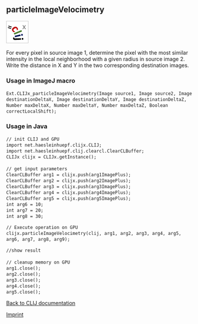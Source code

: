 ## particleImageVelocimetry
![Image](images/mini_clijx_logo.png)

For every pixel in source image 1, determine the pixel with the most similar intensity in 
 the local neighborhood with a given radius in source image 2. Write the distance in 
X and Y in the two corresponding destination images.

### Usage in ImageJ macro
```
Ext.CLIJx_particleImageVelocimetry(Image source1, Image source2, Image destinationDeltaX, Image destinationDeltaY, Image destinationDeltaZ, Number maxDeltaX, Number maxDeltaY, Number maxDeltaZ, Boolean correctLocalShift);
```


### Usage in Java
```
// init CLIJ and GPU
import net.haesleinhuepf.clijx.CLIJ;
import net.haesleinhuepf.clij.clearcl.ClearCLBuffer;
CLIJx clijx = CLIJx.getInstance();

// get input parameters
ClearCLBuffer arg1 = clijx.push(arg1ImagePlus);
ClearCLBuffer arg2 = clijx.push(arg2ImagePlus);
ClearCLBuffer arg3 = clijx.push(arg3ImagePlus);
ClearCLBuffer arg4 = clijx.push(arg4ImagePlus);
ClearCLBuffer arg5 = clijx.push(arg5ImagePlus);
int arg6 = 10;
int arg7 = 20;
int arg8 = 30;
```

```
// Execute operation on GPU
clijx.particleImageVelocimetry(clij, arg1, arg2, arg3, arg4, arg5, arg6, arg7, arg8, arg9);
```

```
//show result

// cleanup memory on GPU
arg1.close();
arg2.close();
arg3.close();
arg4.close();
arg5.close();
```


[Back to CLIJ documentation](https://clij.github.io/)

[Imprint](https://clij.github.io/imprint)
